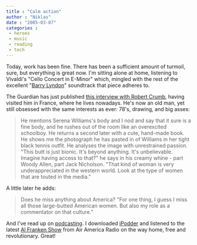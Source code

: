 ```yaml
---
title : "Calm action"
author : "Niklas"
date : "2005-03-07"
categories : 
 - heroes
 - music
 - reading
 - tech
---
```


Today, work has been fine. There has been a sufficient amount of turmoil, sure, but everything is great now. I'm sitting alone at home, listening to Vivaldi's "Cello Concert in E-Minor" which, mingled with the rest of the excellent "[Barry Lyndon](http://www.amazon.com/exec/obidos/tg/detail/-/B000006SR1/103-4849254-6441428?v=glance)" soundtrack that piece adheres to.

The Guardian has just published [this interview with Robert Crumb](http://www.guardian.co.uk/arts/crumb/story/0,15829,1431884,00.html), having visited him in France, where he lives nowadays. He's now an old man, yet still obsessed with the same interests as ever: 78's, drawing, and big asses:

> He mentions Serena Williams's body and I nod and say that it sure is a fine body, and he rushes out of the room like an overexcited schoolboy. He returns a second later with a cute, hand-made book. He shows me the photograph he has pasted in of Williams in her tight black tennis outfit. He analyses the image with unrestrained passion. "This butt is just bionic. It's beyond anything. It's unbelievable. Imagine having access to that?" he says in his creamy whine - part Woody Allen, part Jack Nicholson. "That kind of woman is very underappreciated in the western world. Look at the type of women that are touted in the media."

A little later he adds:

> Does he miss anything about America? "For one thing, I guess I miss all those large-butted American women. But also my role as a commentator on that culture."

And I've read up on [podcasting](http://en.wikipedia.org/wiki/Podcasting). I downloaded [iPodder](http://www.ipodder.org/directory/4/ipodderSoftware) and listened to the latest [Al Franken Show](http://www.airamericaradio.com/weblogs/alfrankenshow) from Air America Radio on the way home, free and revolutionary. Great!
